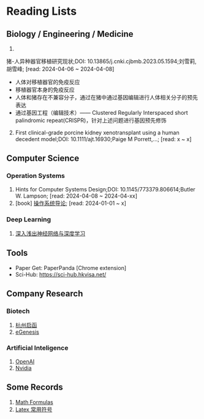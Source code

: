 # Reading Lists

## Biology / Engineering / Medicine

1.  

   猪-人异种器官移植研究现状;DOI: 10.13865/j.cnki.cjbmb.2023.05.1594;刘雪莉,胡雪峰; [read: 2024-04-06 ~ 2024-04-08]

   - 人体对移植器官的免疫反应
   - 移植器官本身的免疫反应
   - 人体和猪存在不兼容分子，通过在猪中通过基因编辑进行人体相关分子的预先表达
   - 通过基因工程（编辑技术）—— Clustered Regularly Interspaced short palindromic repeat(CRISPR)，针对上述问题进行基因预先修饰

2. First clinical-grade porcine kidney xenotransplant using a human decedent model;DOI: 10.1111/ajt.16930;Paige M Porrett,...; [read: x ~ x]

## Computer Science

### Operation Systems

1.  Hints for Computer Systems Design;DOI: 10.1145/773379.806614;Butler W. Lampson; [read: 2024-04-08 ~ 2024-04-xx]
2.  [book] [操作系统导论](https://book.douban.com/subject/33463930/); [read: 2024-01-01 ~ x]

### Deep Learning

1. [深入浅出神经网络与深度学习](https://abc.hezili.xyz/public/cs/deeplearning/Neural_Networks_and_Deep_Learning.html)

## Tools

- Paper Get: PaperPanda [Chrome extension]
- Sci-Hub: https://sci-hub.hkvisa.net/

## Company Research

### Biotech

1. [杭州启函](https://www.qihanbio.com/cn/publication)
2. [eGenesis](https://egenesisbio.com/our-pipeline/)

### Artificial Inteligence

1. [OpenAI](https://openai.com/research)
2. [Nvidia](https://www.nvidia.com/en-us/research/)

## Some Records

1. [Math Formulas](https://abc.hezili.xyz/public/math/math.html)
2. [Latex 常用符号](https://abc.hezili.xyz/public/math/latex.html)